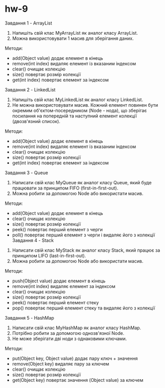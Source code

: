 # hw-9

Завдання 1 - ArrayList

1. Напишіть свій клас MyArrayList як аналог класу ArrayList.
2. Можна використовувати 1 масив для зберігання даних.

Методи:
- add(Object value) додає елемент в кінець
- remove(int index) видаляє елемент із вказаним індексом
- clear() очищає колекцію
- size() повертає розмір колекції
- get(int index) повертає елемент за індексом

Завдання 2 - LinkedList

1. Напишіть свій клас MyLinkedList як аналог класу LinkedList.
2. Не можна використовувати масив. Кожний елемент повинен бути окремим об'єктом-посередником (Node - нода), що зберігає посилання на попередній та наступний елемент колекції (двозв'язний список).

Методи:
- add(Object value) додає елемент в кінець
- remove(int index) видаляє елемент із вказаним індексом
- clear() очищає колекцію
- size() повертає розмір колекції
- get(int index) повертає елемент за індексом

Завдання 3 - Queue

1. Написати свій клас MyQueue як аналог класу Queue, який буде працювати за принципом FIFO (first-in-first-out).
2. Можна робити за допомогою Node або використати масив.

Методи:
- add(Object value) додає елемент в кінець
- clear() очищає колекцію
- size() повертає розмір колекції
- peek() повертає перший елемент з черги
- poll() повертає перший елемент з черги і видаляє його з колекції
Завдання 4 - Stack

1. Написати свій клас MyStack як аналог класу Stack, який працює за принципом LIFO (last-in-first-out).
2. Можна робити за допомогою Node або використати масив.

Методи:
- push(Object value) додає елемент в кінець
- remove(int index) видаляє елемент за індексом
- clear() очищає колекцію
- size() повертає розмір колекції
- peek() повертає перший елемент стеку
- pop() повертає перший елемент стеку та видаляє його з колекції

Завдання 5 - HashMap

1. Написати свій клас MyHashMap як аналог класу HashMap.
2. Потрібно робити за допомогою однозв'язної Node.
3. Не може зберігати дві ноди з однаковими ключами.

Методи:
- put(Object key, Object value) додає пару ключ + значення
- remove(Object key) видаляє пару за ключем
- clear() очищає колекцію
- size() повертає розмір колекції
- get(Object key) повертає значення (Object value) за ключем
